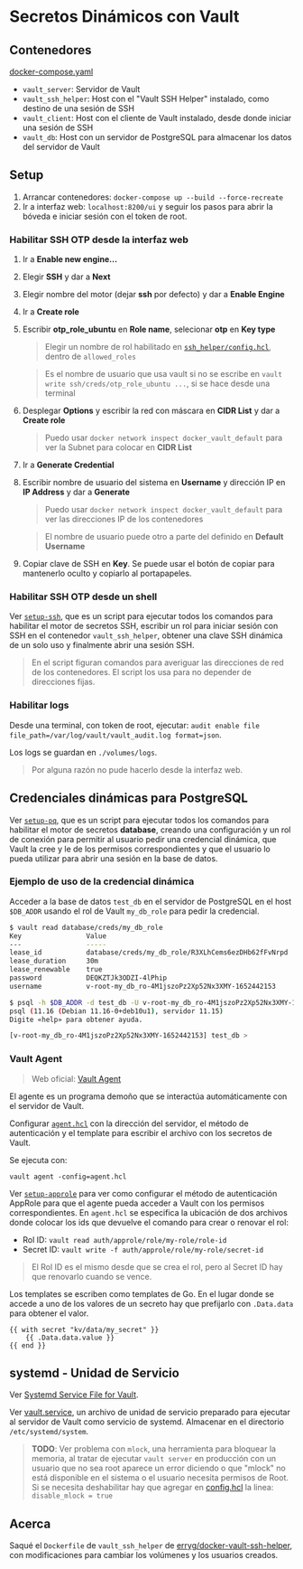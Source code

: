 # Secretos Dinámicos con Vault

## Contenedores

[docker-compose.yaml](docker-compose.yaml)

- `vault_server`: Servidor de Vault
- `vault_ssh_helper`: Host con el "Vault SSH Helper" instalado, como destino de una sesión de SSH
- `vault_client`: Host con el cliente de Vault instalado, desde donde iniciar una sesión de SSH
- `vault_db`: Host con un servidor de PostgreSQL para almacenar los datos del servidor de Vault

## Setup

1. Arrancar contenedores: `docker-compose up --build --force-recreate`
2. Ir a interfaz web: `localhost:8200/ui` y seguir los pasos para abrir la bóveda e iniciar sesión con el token de root.

### Habilitar SSH OTP desde la interfaz web

1. Ir a **Enable new engine...**
2. Elegir **SSH** y dar a **Next**
3. Elegir nombre del motor (dejar **ssh** por defecto) y dar a **Enable Engine**
4. Ir a **Create role**
5. Escribir **otp_role_ubuntu** en **Role name**, selecionar **otp** en **Key type**
    > Elegir un nombre de rol habilitado en [`ssh_helper/config.hcl`](ssh_helper/config.hcl), dentro de `allowed_roles`

    > Es el nombre de usuario que usa vault si no se escribe en `vault write ssh/creds/otp_role_ubuntu ...`, si se hace desde una terminal

6. Desplegar **Options** y escribir la red con máscara en **CIDR List** y dar a **Create role**
    > Puedo usar `docker network inspect docker_vault_default` para ver la Subnet para colocar en **CIDR List**

7. Ir a **Generate Credential**
8. Escribir nombre de usuario del sistema en **Username** y dirección IP en **IP Address** y dar a **Generate**
    > Puedo usar `docker network inspect docker_vault_default` para ver las direcciones IP de los contenedores

    > El nombre de usuario puede otro a parte del definido en **Default Username**

9. Copiar clave de SSH en **Key**. Se puede usar el botón de copiar para mantenerlo oculto y copiarlo al portapapeles.

### Habilitar SSH OTP desde un shell

Ver [`setup-ssh`](setup-ssh), que es un script para ejecutar todos los comandos para habilitar el motor de secretos SSH, escribir un rol para iniciar sesión con SSH en el contenedor `vault_ssh_helper`, obtener una clave SSH dinámica de un solo uso y finalmente abrir una sesión SSH.

> En el script figuran comandos para averiguar las direcciones de red de los contenedores. El script los usa para no depender de direcciones fijas.

### Habilitar logs

Desde una terminal, con token de root, ejecutar: `audit enable file file_path=/var/log/vault/vault_audit.log format=json`.

Los logs se guardan en `./volumes/logs`.

> Por alguna razón no pude hacerlo desde la interfaz web.

## Credenciales dinámicas para PostgreSQL

Ver [`setup-pq`](setup-pq), que es un script para ejecutar todos los comandos para habilitar el motor de secretos **database**, creando una configuración y un rol de conexión para permitir al usuario pedir una credencial dinámica, que Vault la cree y le de los permisos correspondientes y que el usuario lo pueda utilizar para abrir una sesión en la base de datos.

### Ejemplo de uso de la credencial dinámica

Acceder a la base de datos `test_db` en el servidor de PostgreSQL en el host `$DB_ADDR` usando el rol de Vault `my_db_role` para pedir la credencial.

```bash
$ vault read database/creds/my_db_role
Key                Value
---                -----
lease_id           database/creds/my_db_role/R3XLhCems6ezDHb62fFvNrpd
lease_duration     30m
lease_renewable    true
password           DEQKZTJk3ODZI-4lPhip
username           v-root-my_db_ro-4M1jszoPz2Xp52Nx3XMY-1652442153

$ psql -h $DB_ADDR -d test_db -U v-root-my_db_ro-4M1jszoPz2Xp52Nx3XMY-1652442153
psql (11.16 (Debian 11.16-0+deb10u1), servidor 11.15)
Digite «help» para obtener ayuda.

[v-root-my_db_ro-4M1jszoPz2Xp52Nx3XMY-1652442153] test_db >
```

### Vault Agent

> Web oficial: [Vault Agent](https://www.vaultproject.io/docs/agent)

El agente es un programa demoño que se interactúa automáticamente con el servidor de Vault.

Configurar [`agent.hcl`](volumes/config/agent/agent.hcl) con la dirección del servidor, el método de autenticación y el template para escribir el archivo con los secretos de Vault.

Se ejecuta con:

    vault agent -config=agent.hcl

Ver [`setup-approle`](setup-approle) para ver como configurar el método de autenticación AppRole para que el agente pueda acceder a Vault con los permisos correspondientes. En `agent.hcl` se especifica la ubicación de dos archivos donde colocar los ids que devuelve el comando para crear o renovar el rol:

- Rol ID: `vault read auth/approle/role/my-role/role-id`
- Secret ID: `vault write -f auth/approle/role/my-role/secret-id`

> El Rol ID es el mismo desde que se crea el rol, pero al Secret ID hay que renovarlo cuando se vence.

Los templates se escriben como templates de Go. En el lugar donde se accede a uno de los valores de un secreto hay que prefijarlo con `.Data.data` para obtener el valor.

    {{ with secret "kv/data/my_secret" }}
        {{ .Data.data.value }}
    {{ end }}

## systemd - Unidad de Servicio

Ver [Systemd Service File for Vault](https://medium.com/hashicorp-engineering/systemd-service-file-for-vault-3e339ff86bc6).

Ver [vault.service](), un archivo de unidad de servicio preparado para ejecutar al servidor de Vault como servicio de systemd. Almacenar en el directorio `/etc/systemd/system`.

> **TODO**: Ver problema con `mlock`, una herramienta para bloquear la memoria, al tratar de ejecutar `vault server` en producción con un usuario que no sea root aparece un error diciendo o que "mlock" no está disponible en el sistema o el usuario necesita permisos de Root. Si se necesita deshabilitar hay que agregar en [config.hcl]() la linea: `disable_mlock = true`

## Acerca

Saqué el `Dockerfile` de `vault_ssh_helper` de [erryg/docker-vault-ssh-helper](https://github.com/errygg/docker-vault-ssh-helper), con modificaciones para cambiar los volúmenes y los usuarios creados.
